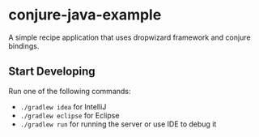conjure-java-example
===================
A simple recipe application that uses dropwizard framework and conjure bindings.

Start Developing
----------------
Run one of the following commands:

* `./gradlew idea` for IntelliJ
* `./gradlew eclipse` for Eclipse
* `./gradlew run` for running the server or use IDE to debug it
